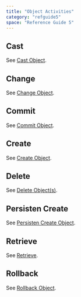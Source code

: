 ```yaml
---
title: "Object Activities"
category: "refguide5"
space: "Reference Guide 5"
---
```



## Cast

See [Cast Object](Cast+Object).

## Change

See [Change Object](Change+Object).

## Commit 

See [Commit Object](4522127).

## Create

See [Create Object](Create+Object).

## Delete

See [Delete Object(s)](4522124).

## Persisten Create

See [Persisten Create Object](Persistent+Create+Object).

## Retrieve

See [Retrieve](Retrieve).

## Rollback

See [Rollback Object](Rollback+Object).